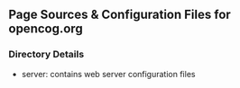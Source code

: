 ## Page Sources & Configuration Files for opencog.org

### Directory Details

* server: contains web server configuration files
